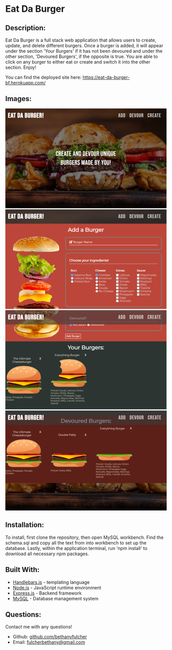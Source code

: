 # Eat Da Burger

## Description:
Eat Da Burger is a full stack web application that allows users to create, update, and delete different burgers. Once a burger is added, it will appear under the section 'Your Burgers' if it has not been devoured and under the other section, 'Devoured Burgers', if the opposite is true. You are able to click on any burger to either eat or create and switch it into the other section. Enjoy!

You can find the deployed site here: https://eat-da-burger-bf.herokuapp.com/

## Images:
![Home Screen](public/assets/img/screenshot1.PNG)
![Add Burger](public/assets/img/screenshot2.PNG)
![Your Burgers](public/assets/img/screenshot3.PNG)
![Devoured Burgers](public/assets/img/screenshot4.PNG)

## Installation:
To install, first clone the repository, then open MySQL workbench. Find the schema.sql and copy all the text from into workbench to set up the database. Lastly, within the application terminal, run 'npm install' to download all necessary npm packages. 

## Built With: 
- [Handlebars.js](https://handlebarsjs.com/) - templating language
- [Node.js](https://nodejs.org/en/) - JavaScript runtime environment
- [Express.js](https://expressjs.com/) - Backend framework
- [MySQL](https://www.mysql.com/) - Database management system

## Questions:
Contact me with any questions!
- Github: [github.com/bethanyfulcher](https://github.com/bethanyfulcher)
- Email: fulcherbethany@gmail.com